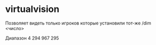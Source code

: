 # virtualvision
Позволяет видеть только игроков которые установили тот-же /dim <число>

Диапазон 4 294 967 295
